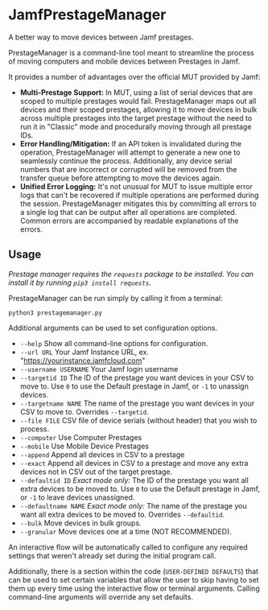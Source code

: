 # JamfPrestageManager
A better way to move devices between Jamf prestages.

PrestageManager is a command-line tool meant to streamline the process of moving computers and mobile devices between Prestages in Jamf.

It provides a number of advantages over the official MUT provided by Jamf:

* **Multi-Prestage Support:** In MUT, using a list of serial devices that are scoped to multiple prestages would fail. PrestageManager maps out all devices and their scoped prestages, allowing it to move devices in bulk across multiple prestages into the target prestage without the need to run it in "Classic" mode and procedurally moving through all prestage IDs.
* **Error Handling/Mitigation:** If an API token is invalidated during the operation, PrestageManager will attempt to generate a new one to seamlessly continue the process. Additionally, any device serial numbers that are incorrect or corrupted will be removed from the transfer queue before attempting to move the devices again.
* **Unified Error Logging:** It's not unusual for MUT to issue multiple error logs that can't be recovered if multiple operations are performed during the session. PrestageManager mitigates this by committing all errors to a single log that can be output after all operations are completed. Common errors are accompanied by readable explanations of the errors.

## Usage

*Prestage manager requires the `requests` package to be installed. You can install it by running `pip3 install requests`.*

PrestageManager can be run simply by calling it from a terminal:

`python3 prestagemanager.py`

Additional arguments can be used to set configuration options. 

* `--help`               Show all command-line options for configuration.
* `--url URL`            Your Jamf Instance URL, ex. "https://yourinstance.jamfcloud.com"
* `--username USERNAME`  Your Jamf login username
* `--targetid ID`        The ID of the prestage you want devices in your CSV to move to. Use `0` to use the Default prestage in Jamf, or `-1` to unassign devices.
* `--targetname NAME`    The name of the prestage you want devices in your CSV to move to. Overrides `--targetid`.
* `--file FILE`          CSV file of device serials (without header) that you wish to process.
* `--computer`           Use Computer Prestages
* `--mobile`             Use Mobile Device Prestages
* `--append`             Append all devices in CSV to a prestage
* `--exact`              Append all devices in CSV to a prestage and move any extra devices not in CSV out of the target prestage.
* `--defaultid ID`       *Exact mode only:* The ID of the prestage you want all extra devices to be moved to. Use `0` to use the Default prestage in Jamf, or `-1` to leave devices unassigned.
* `--defaultname NAME`   *Exact mode only:* The name of the prestage you want all extra devices to be moved to. Overrides `--defaultid`.
* `--bulk`               Move devices in bulk groups.
* `--granular`           Move devices one at a time (NOT RECOMMENDED).

An interactive flow will be automatically called to configure any required settings that weren't already set during the initial program call.

Additionally, there is a section within the code (`USER-DEFINED DEFAULTS`) that can be used to set certain variables that allow the user to skip having to set them up every time using the interactive flow or terminal arguments. Calling command-line arguments will override any set defaults.
